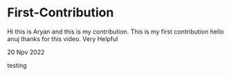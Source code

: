 # First-Contribution
Hi this is Aryan and this is my contribution.
This is my first contribution
hello anuj thanks for this video. Very Helpful

20 Npv 2022

testing
